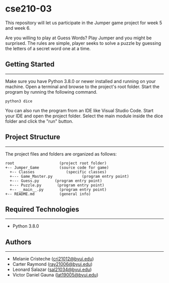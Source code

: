 # cse210-03
This repository will let us participate in the Jumper game project for week 5 and week 6.

Are you willing to play at Guess Words? Play Jumper and you might be surprised. 
The rules are simple, player seeks to solve a puzzle by guessing the letters of a secret word one at a time.

## Getting Started
---
Make sure you have Python 3.8.0 or newer installed and running on your machine. Open a terminal and 
browse to the project's root folder. Start the program by running the following command.
```
python3 dice 
```
You can also run the program from an IDE like Visual Studio Code. Start your IDE and open the 
project folder. Select the main module inside the dice folder and click the "run" button.

## Project Structure
---
The project files and folders are organized as follows:
```
root                    (project root folder)
+-- Jumper_Game         (source code for game)
  +-- Classes              (specific classes)
  +--- Game_Master.py             (program entry point)
  +--- Guess.py       (program entry point)
  +--- Puzzle.py       (program entry point)
  +-- __main__.py       (program entry point)
+-- README.md           (general info)
```

## Required Technologies
---
* Python 3.8.0

## Authors
---
* Melanie Cristeche (cri21012@byui.edu)
* Carter Raymond (ray21006@byui.edu)
* Leonard Salazar (sal21034@byui.edu)
* Victor Daniel Gauna (lat19005@byui.edu)
